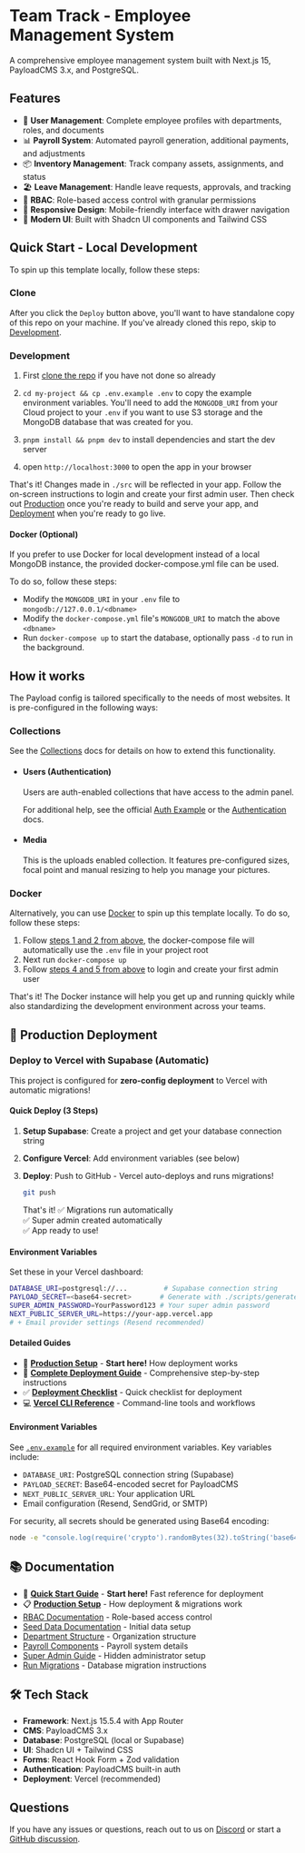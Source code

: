 # Team Track - Employee Management System

A comprehensive employee management system built with Next.js 15, PayloadCMS 3.x, and PostgreSQL.

## Features

- 👥 **User Management**: Complete employee profiles with departments, roles, and documents
- 📊 **Payroll System**: Automated payroll generation, additional payments, and adjustments
- 📦 **Inventory Management**: Track company assets, assignments, and status
- 🏖️ **Leave Management**: Handle leave requests, approvals, and tracking
- 🔐 **RBAC**: Role-based access control with granular permissions
- 📱 **Responsive Design**: Mobile-friendly interface with drawer navigation
- 🎨 **Modern UI**: Built with Shadcn UI components and Tailwind CSS

## Quick Start - Local Development

To spin up this template locally, follow these steps:

### Clone

After you click the `Deploy` button above, you'll want to have standalone copy of this repo on your machine. If you've already cloned this repo, skip to [Development](#development).

### Development

1. First [clone the repo](#clone) if you have not done so already
2. `cd my-project && cp .env.example .env` to copy the example environment variables. You'll need to add the `MONGODB_URI` from your Cloud project to your `.env` if you want to use S3 storage and the MongoDB database that was created for you.

3. `pnpm install && pnpm dev` to install dependencies and start the dev server
4. open `http://localhost:3000` to open the app in your browser

That's it! Changes made in `./src` will be reflected in your app. Follow the on-screen instructions to login and create your first admin user. Then check out [Production](#production) once you're ready to build and serve your app, and [Deployment](#deployment) when you're ready to go live.

#### Docker (Optional)

If you prefer to use Docker for local development instead of a local MongoDB instance, the provided docker-compose.yml file can be used.

To do so, follow these steps:

- Modify the `MONGODB_URI` in your `.env` file to `mongodb://127.0.0.1/<dbname>`
- Modify the `docker-compose.yml` file's `MONGODB_URI` to match the above `<dbname>`
- Run `docker-compose up` to start the database, optionally pass `-d` to run in the background.

## How it works

The Payload config is tailored specifically to the needs of most websites. It is pre-configured in the following ways:

### Collections

See the [Collections](https://payloadcms.com/docs/configuration/collections) docs for details on how to extend this functionality.

- #### Users (Authentication)

  Users are auth-enabled collections that have access to the admin panel.

  For additional help, see the official [Auth Example](https://github.com/payloadcms/payload/tree/main/examples/auth) or the [Authentication](https://payloadcms.com/docs/authentication/overview#authentication-overview) docs.

- #### Media

  This is the uploads enabled collection. It features pre-configured sizes, focal point and manual resizing to help you manage your pictures.

### Docker

Alternatively, you can use [Docker](https://www.docker.com) to spin up this template locally. To do so, follow these steps:

1. Follow [steps 1 and 2 from above](#development), the docker-compose file will automatically use the `.env` file in your project root
1. Next run `docker-compose up`
1. Follow [steps 4 and 5 from above](#development) to login and create your first admin user

That's it! The Docker instance will help you get up and running quickly while also standardizing the development environment across your teams.

## 🚀 Production Deployment

### Deploy to Vercel with Supabase (Automatic)

This project is configured for **zero-config deployment** to Vercel with automatic migrations!

#### Quick Deploy (3 Steps)

1. **Setup Supabase**: Create a project and get your database connection string

2. **Configure Vercel**: Add environment variables (see below)

3. **Deploy**: Push to GitHub - Vercel auto-deploys and runs migrations!

   ```bash
   git push
   ```
   
   That's it! ✅ Migrations run automatically  
   ✅ Super admin created automatically  
   ✅ App ready to use!

#### Environment Variables

Set these in your Vercel dashboard:

```bash
DATABASE_URI=postgresql://...         # Supabase connection string  
PAYLOAD_SECRET=<base64-secret>       # Generate with ./scripts/generate-secrets.sh
SUPER_ADMIN_PASSWORD=YourPassword123 # Your super admin password
NEXT_PUBLIC_SERVER_URL=https://your-app.vercel.app
# + Email provider settings (Resend recommended)
```

#### Detailed Guides

- 🚀 **[Production Setup](./PRODUCTION_SETUP.md)** - **Start here!** How deployment works
- 📖 **[Complete Deployment Guide](./VERCEL_DEPLOYMENT.md)** - Comprehensive step-by-step instructions
- ✅ **[Deployment Checklist](./DEPLOYMENT_CHECKLIST.md)** - Quick checklist for deployment
- 💻 **[Vercel CLI Reference](./VERCEL_CLI_REFERENCE.md)** - Command-line tools and workflows

#### Environment Variables

See [`.env.example`](./.env.example) for all required environment variables. Key variables include:

- `DATABASE_URI`: PostgreSQL connection string (Supabase)
- `PAYLOAD_SECRET`: Base64-encoded secret for PayloadCMS
- `NEXT_PUBLIC_SERVER_URL`: Your application URL
- Email configuration (Resend, SendGrid, or SMTP)

For security, all secrets should be generated using Base64 encoding:

```bash
node -e "console.log(require('crypto').randomBytes(32).toString('base64'))"
```

## 📚 Documentation

- 🚀 **[Quick Start Guide](./QUICK_START.md)** - **Start here!** Fast reference for deployment
- 📋 **[Production Setup](./PRODUCTION_SETUP.md)** - How deployment & migrations work
- [RBAC Documentation](./RBAC_DOCUMENTATION.md) - Role-based access control
- [Seed Data Documentation](./SEED_DATA_DOCUMENTATION.md) - Initial data setup
- [Department Structure](./DEPARTMENT_STRUCTURE.md) - Organization structure
- [Payroll Components](./PAYROLL_COMPONENTS_UPDATE.md) - Payroll system details
- [Super Admin Guide](./SUPER_ADMIN_GUIDE.md) - Hidden administrator setup
- [Run Migrations](./RUN_MIGRATIONS.md) - Database migration instructions

## 🛠️ Tech Stack

- **Framework**: Next.js 15.5.4 with App Router
- **CMS**: PayloadCMS 3.x
- **Database**: PostgreSQL (local or Supabase)
- **UI**: Shadcn UI + Tailwind CSS
- **Forms**: React Hook Form + Zod validation
- **Authentication**: PayloadCMS built-in auth
- **Deployment**: Vercel (recommended)

## Questions

If you have any issues or questions, reach out to us on [Discord](https://discord.com/invite/payload) or start a [GitHub discussion](https://github.com/payloadcms/payload/discussions).
